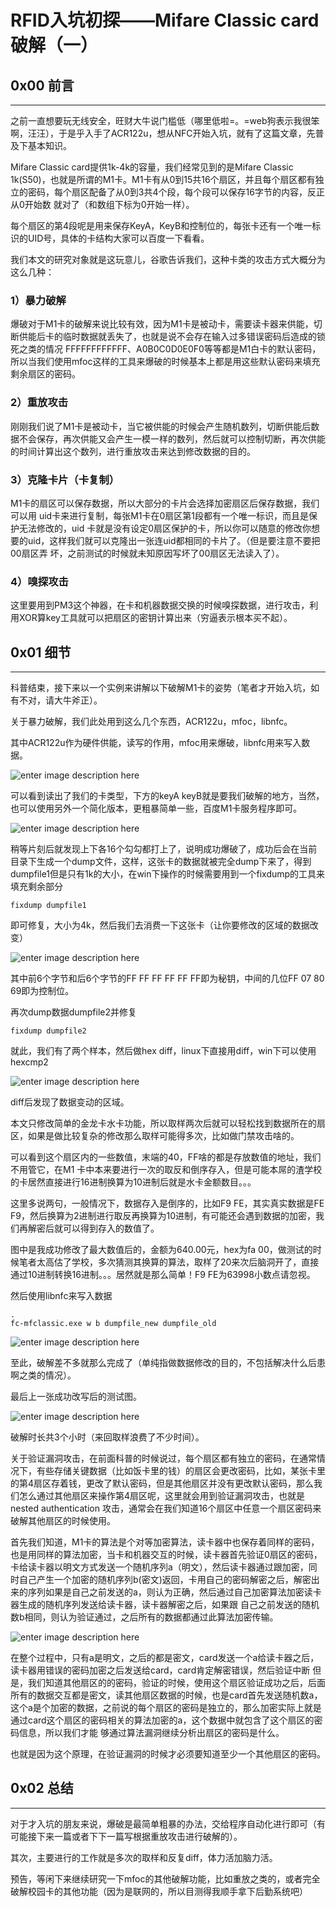 # RFID入坑初探——Mifare Classic card破解（一）

0x00 前言
-------

* * *

之前一直想要玩无线安全，旺财大牛说门槛低（哪里低啦=。=web狗表示我很笨啊，汪汪），于是乎入手了ACR122u，想从NFC开始入坑，就有了这篇文章，先普及下基本知识。

Mifare Classic card提供1k-4k的容量，我们经常见到的是Mifare Classic 1k(S50)，也就是所谓的M1卡。M1卡有从0到15共16个扇区，并且每个扇区都有独立的密码，每个扇区配备了从0到3共4个段，每个段可以保存16字节的内容，反正从0开始数 就对了（和数组下标为0开始一样）。

每个扇区的第4段呢是用来保存KeyA，KeyB和控制位的，每张卡还有一个唯一标识的UID号，具体的卡结构大家可以百度一下看看。

我们本文的研究对象就是这玩意儿，谷歌告诉我们，这种卡类的攻击方式大概分为这么几种：

### 1）暴力破解

爆破对于M1卡的破解来说比较有效，因为M1卡是被动卡，需要读卡器来供能，切断供能后卡的临时数据就丢失了，也就是说不会存在输入过多错误密码后造成的锁死之类的情况 FFFFFFFFFFFF、A0B0C0D0E0F0等等都是M1白卡的默认密码，所以当我们使用mfoc这样的工具来爆破的时候基本上都是用这些默认密码来填充剩余扇区的密码。

### 2）重放攻击

刚刚我们说了M1卡是被动卡，当它被供能的时候会产生随机数列，切断供能后数据不会保存，再次供能又会产生一模一样的数列，然后就可以控制切断，再次供能的时间计算出这个数列，进行重放攻击来达到修改数据的目的。

### 3）克隆卡片（卡复制）

M1卡的扇区可以保存数据，所以大部分的卡片会选择加密扇区后保存数据，我们可以用 uid卡来进行复制，每张M1卡在0扇区第1段都有一个唯一标识，而且是保护无法修改的，uid 卡就是没有设定0扇区保护的卡，所以你可以随意的修改你想要的uid，这样我们就可以克隆出一张连uid都相同的卡片了。（但是要注意不要把00扇区弄 坏，之前测试的时候就未知原因写坏了00扇区无法读入了）。

### 4）嗅探攻击

这里要用到PM3这个神器，在卡和机器数据交换的时候嗅探数据，进行攻击，利用XOR算key工具就可以把扇区的密钥计算出来（穷逼表示根本买不起）。

0x01 细节
-------

* * *

科普结束，接下来以一个实例来讲解以下破解M1卡的姿势（笔者才开始入坑，如有不对，请大牛斧正）。

关于暴力破解，我们此处用到这么几个东西，ACR122u，mfoc，libnfc。

其中ACR122u作为硬件供能，读写的作用，mfoc用来爆破，libnfc用来写入数据。

![enter image description here](http://drops.javaweb.org/uploads/images/b9f6bdd2770b990a6fc63ff2cf02771e73947399.jpg)

可以看到读出了我们的卡类型，下方的keyA keyB就是要我们破解的地方，当然，也可以使用另外一个简化版本，更粗暴简单一些，百度M1卡服务程序即可。

![enter image description here](http://drops.javaweb.org/uploads/images/2079c24584c081e75c6c28d0dad2089136b673d1.jpg)

稍等片刻后就发现上下各16个勾勾都打上了，说明成功爆破了，成功后会在当前目录下生成一个dump文件，这样，这张卡的数据就被完全dump下来了，得到dumpfile1但是只有1k的大小，在win下操作的时候需要用到一个fixdump的工具来填充剩余部分

```
fixdump dumpfile1

```

即可修复，大小为4k，然后我们去消费一下这张卡（让你要修改的区域的数据改变）

![enter image description here](http://drops.javaweb.org/uploads/images/5ac30eb0e427a21c52abe600559c3f7b04056a85.jpg)

其中前6个字节和后6个字节的FF FF FF FF FF FF即为秘钥，中间的几位FF 07 80 69即为控制位。

再次dump数据dumpfile2并修复

```
fixdump dumpfile2

```

就此，我们有了两个样本，然后做hex diff，linux下直接用diff，win下可以使用hexcmp2

![enter image description here](http://drops.javaweb.org/uploads/images/f09bffbfa21c325bfb49938760dea9a31c50354e.jpg)

diff后发现了数据变动的区域。

本文只修改简单的金龙卡水卡功能，所以取样两次后就可以轻松找到数据所在的扇区，如果是做比较复杂的修改那么取样可能得多次，比如做门禁攻击啥的。

可以看到这个扇区内的一些数值，末端的40，FF啥的都是存放数值的地址，我们不用管它，在M1 卡中本来要进行一次的取反和倒序存入，但是可能本屌的渣学校的卡居然直接进行16进制换算为10进制后就是水卡金额数目。。。

这里多说两句，一般情况下，数据存入是倒序的，比如F9 FE，其实真实数据是FE F9，然后换算为2进制进行取反再换算为10进制，有可能还会遇到数据的加密，我们再解密后就可以得到存入的数值了。

图中是我成功修改了最大数值后的，金额为640.00元，hex为fa 00，做测试的时候笔者太高估了学校，多次猜测其换算的算法，取样了20来次后脑洞开了，直接通过10进制转换16进制。。。居然就是那么简单！F9 FE为63998小数点请忽视。

然后使用libnfc来写入数据

```
.
fc-mfclassic.exe w b dumpfile_new dumpfile_old

```

![enter image description here](http://drops.javaweb.org/uploads/images/e7aa460f6376a2cf9fe78146c3c5ab3f79466468.jpg)

至此，破解差不多就那么完成了（单纯指做数据修改的目的，不包括解决什么后患啊之类的情况）。

最后上一张成功改写后的测试图。

![enter image description here](http://drops.javaweb.org/uploads/images/b78c76b84fa0b5fbec3339d93ced2d70c6fe5c6c.jpg)

破解时长共3个小时（来回取样浪费了不少时间）。

关于验证漏洞攻击，在前面科普的时候说过，每个扇区都有独立的密码，在通常情况下，有些存储关键数据（比如饭卡里的钱）的扇区会更改密码，比如，某张卡里的第4扇区存着钱，更改了默认密码，但是其他扇区并没有更改默认密码，那么我们怎么通过其他扇区来操作第4扇区呢，这里就会用到验证漏洞攻击，也就是nested authentication 攻击，通常会在我们知道16个扇区中任意一个扇区密码来破解其他扇区的时候使用。

首先我们知道，M1卡的算法是个对等加密算法，读卡器中也保存着同样的密码，也是用同样的算法加密，当卡和机器交互的时候，读卡器首先验证0扇区的密码，卡给读卡器以明文方式发送一个随机序列a（明文），然后读卡器通过跟加密，同时自己产生一个加密的随机序列b(密文)返回，卡用自己的密码解密之后，解密出来的序列如果是自己之前发送的a，则认为正确，然后通过自己加密算法加密读卡器生成的随机序列发送给读卡器，读卡器解密之后，如果跟 自己之前发送的随机数b相同，则认为验证通过，之后所有的数据都通过此算法加密传输。

![enter image description here](http://drops.javaweb.org/uploads/images/f47b14356d3e0f1fa038582152a353a6503a9d78.jpg)

在整个过程中，只有a是明文，之后的都是密文，card发送一个a给读卡器之后，读卡器用错误的密码加密之后发送给card，card肯定解密错误，然后验证中断 但是，我们知道其他扇区的的密码，验证的时候，使用这个扇区验证成功之后，后面所有的数据交互都是密文，读其他扇区数据的时候，也是card首先发送随机数a，这个a是个加密的数据，之前说的每个扇区的密码是独立的，那么加密实际上就是通过card这个扇区的密码相关的算法加密的a，这个数据中就包含了这个扇区的密码信息，所以我们才能 够通过算法漏洞继续分析出扇区的密码是什么。

也就是因为这个原理，在验证漏洞的时候才必须要知道至少一个其他扇区的密码。

0x02 总结
-------

* * *

对于才入坑的朋友来说，爆破是最简单粗暴的办法，交给程序自动化进行即可（有可能接下来一篇或者下下一篇写根据重放攻击进行破解的）。

其次，主要进行的工作就是多次的取样和反复diff，体力活加脑力活。

预告，等闲下来继续研究一下mfoc的其他破解功能，比如重放之类的，或者完全破解校园卡的其他功能（因为是联网的，所以目测得我顺手拿下后勤系统吧）